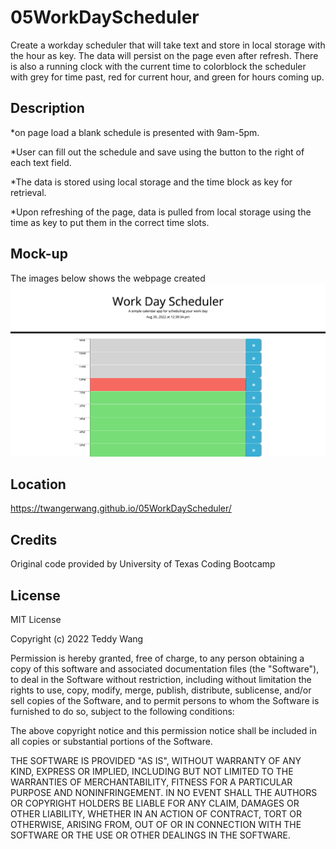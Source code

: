 # 05WorkDayScheduler
Create a workday scheduler that will take text and store in local storage with the hour as key. The data will persist on the page even after refresh. There is also a running clock with the current time to colorblock the scheduler with grey for time past, red for current hour, and green for hours coming up. 

## Description
*on page load a blank schedule is presented with 9am-5pm.

*User can fill out the schedule and save using the button to the right of each text field.

*The data is stored using local storage and the time block as key for retrieval.

*Upon refreshing of the page, data is pulled from local storage using the time as key to put them in the correct time slots. 

## Mock-up
The images below shows the webpage created
![alt text](images/workschedule.png)

## Location
https://twangerwang.github.io/05WorkDayScheduler/

## Credits
Original code provided by University of Texas Coding Bootcamp

## License
MIT License

Copyright (c) 2022 Teddy Wang

Permission is hereby granted, free of charge, to any person obtaining a copy
of this software and associated documentation files (the "Software"), to deal
in the Software without restriction, including without limitation the rights
to use, copy, modify, merge, publish, distribute, sublicense, and/or sell
copies of the Software, and to permit persons to whom the Software is
furnished to do so, subject to the following conditions:

The above copyright notice and this permission notice shall be included in all
copies or substantial portions of the Software.

THE SOFTWARE IS PROVIDED "AS IS", WITHOUT WARRANTY OF ANY KIND, EXPRESS OR
IMPLIED, INCLUDING BUT NOT LIMITED TO THE WARRANTIES OF MERCHANTABILITY,
FITNESS FOR A PARTICULAR PURPOSE AND NONINFRINGEMENT. IN NO EVENT SHALL THE
AUTHORS OR COPYRIGHT HOLDERS BE LIABLE FOR ANY CLAIM, DAMAGES OR OTHER
LIABILITY, WHETHER IN AN ACTION OF CONTRACT, TORT OR OTHERWISE, ARISING FROM,
OUT OF OR IN CONNECTION WITH THE SOFTWARE OR THE USE OR OTHER DEALINGS IN THE
SOFTWARE.
